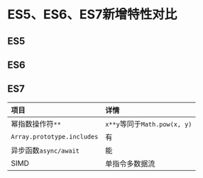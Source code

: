 # ES5、ES6、ES7新增特性对比

## ES5

## ES6

## ES7

| **项目** | **详情** |
| :--- | :--- |
| 幂指数操作符`**` | `x**y`等同于`Math.pow(x, y)` |
| `Array.prototype.includes` | 有 |
| 异步函数`async/await` | 能 |
| SIMD | 单指令多数据流 |
